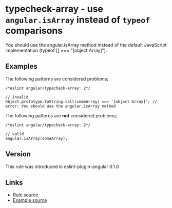 <!-- WARNING: Generated documentation. Edit docs and examples in the rule and examples file ('rules/typecheck-array.js', 'examples/typecheck-array.js'). -->

# typecheck-array - use `angular.isArray` instead of `typeof` comparisons

You should use the angular.isArray method instead of the default JavaScript implementation (typeof [] === "[object Array]").

## Examples

The following patterns are considered problems;

    /*eslint angular/typecheck-array: 2*/

    // invalid
    Object.prototype.toString.call(someArray) === '[object Array]'; // error: You should use the angular.isArray method

The following patterns are **not** considered problems;

    /*eslint angular/typecheck-array: 2*/

    // valid
    angular.isArray(someArray);

## Version

This rule was introduced in eslint-plugin-angular 0.1.0

## Links

* [Rule source](../rules/typecheck-array.js)
* [Example source](../examples/typecheck-array.js)
